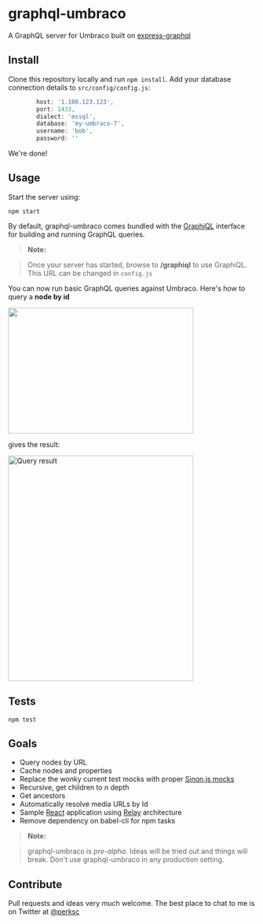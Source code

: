 graphql-umbraco
===================

A GraphQL server for Umbraco built on [express-graphql](https://github.com/graphql/express-graphql)

Install
-------------

Clone this repository locally and run `npm install`. Add your database connection details to `src/config/config.js`:

```javascript
        host: '1.100.123.123',
        port: 1433,
        dialect: 'mssql',
        database: 'my-umbraco-7',
        username: 'bob',
        password: ''
```

We're done! 

Usage
-------------

Start the server using:

```
npm start
```

By default, graphql-umbraco comes bundled with the [GraphiQL](https://github.com/graphql/graphiql) interface for building and running GraphQL queries. 


> **Note:**

> Once your server has started, browse to **/graphiql** to use GraphiQL. This URL can be changed in `config.js`

You can now run basic GraphQL queries against Umbraco. Here's how to query a **node by id**

<img src="http://i.imgur.com/no4fYYo.png" width="377" height="256">

gives the result:

<img src="http://i.imgur.com/k0niQRp.png" alt="Query result" width="377" height="459"/>


Tests
-------------

`npm test`

Goals
-------------

* Query nodes by URL
* Cache nodes and properties
* Replace the wonky current test mocks with proper [Sinon.js mocks](http://www.sinonjs.org/)
* Recursive, get children to *n* depth
* Get ancestors
* Automatically resolve media URLs by Id
* Sample [React](https://facebook.github.io/react/) application using [Relay](https://facebook.github.io/relay/) architecture
* Remove dependency on babel-cli for npm tasks

> **Note:**

> graphql-umbraco is *pre-alpha*. Ideas will be tried out and things will break. Don't use graphql-umbraco in any production setting. 


Contribute
-------------

Pull requests and ideas very much welcome. The best place to chat to me is on Twitter at [@perksc](https://twitter.com/perksc)


